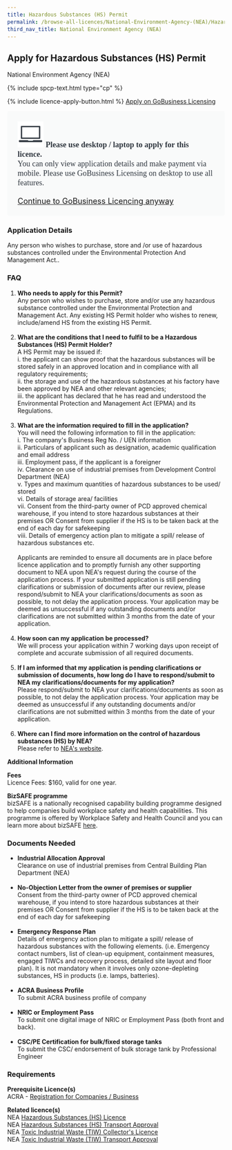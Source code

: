 ```yaml
---
title: Hazardous Substances (HS) Permit
permalink: /browse-all-licences/National-Environment-Agency-(NEA)/Hazardous-Substances-(HS)-Permit
third_nav_title: National Environment Agency (NEA)
---
```


## Apply for Hazardous Substances (HS) Permit

National Environment Agency (NEA)

{% include spcp-text.html type="cp" %}

{% include licence-apply-button.html %}
<a class="btn" id = "desktopNotice" href="https://licence1.business.gov.sg/feportal/web/frontier/eAdvisor?redirection=true&selectedLicenceIds=173" target="_blank" rel="noopener">Apply on GoBusiness Licensing</a>
<div id = "mobileNotice" style="background: #F9FAFA; border-radius: 5px; width: auto; height: auto; padding: 24px 24px; font-size: 18px; color: #313840;">
<img src="/images/laptop.svg" alt="" style="height: 60px; width: 60px; margin-left: 0px;">
<span style="font-weight: bold; font-family: hknova-bold; font-size: 18px; ">Please use desktop / laptop to apply for this licence.</span><br>
<span style="font-family: hknova-regular;">You can only view application details and make payment via mobile. Please use GoBusiness Licensing on desktop to use all features.</span><br><br>
<a id="mobileNotice" href="https://licence1.business.gov.sg/feportal/web/frontier/eAdvisor?redirection=true&selectedLicenceIds=173" target="_blank" rel="noopener">Continue to GoBusiness Licencing anyway</a>
</div>

<H3>Application Details</H3>

<p>Any person who wishes to purchase, store and /or use of hazardous substances controlled under the Environmental Protection And Management Act..</p>
<h3>FAQ</h3>
<ol>
<li><strong>Who needs to apply for this Permit?</strong><br />Any person who wishes to purchase, store and/or use any hazardous substance controlled under the Environmental Protection and Management Act. Any existing HS Permit holder who wishes to renew, include/amend HS from the existing HS Permit.<br /><br /></li>
<li><strong>What are the conditions that I need to fulfil to be a Hazardous Substances (HS) Permit Holder?</strong><br />A HS Permit may be issued if:<br />i. the applicant can show proof that the hazardous substances will be stored safely in an approved location and in compliance with all regulatory requirements;<br />ii. the storage and use of the hazardous substances at his factory have been approved by NEA and other relevant agencies;<br />iii. the applicant has declared that he has read and understood the Environmental Protection and Management Act (EPMA) and its Regulations.<br /><br /></li>
<li><strong>What are the information required to fill in the application?</strong><br />You will need the following information to fill in the application:<br />i. The company's Business Reg No. / UEN information<br />ii. Particulars of applicant such as designation, academic qualification and email address<br />iii. Employment pass, if the applicant is a foreigner<br />iv. Clearance on use of industrial premises from Development Control Department (NEA)<br />v. Types and maximum quantities of hazardous substances to be used/ stored<br />vi. Details of storage area/ facilities<br />vii. Consent from the third-party owner of PCD approved chemical warehouse, if you intend to store hazardous substances at their premises OR Consent from supplier if the HS is to be taken back at the end of each day for safekeeping<br />viii. Details of emergency action plan to mitigate a spill/ release of hazardous substances etc.<br /><br />Applicants are reminded to ensure all documents are in place before licence application and to promptly furnish any other supporting document to NEA upon NEA's request during the course of the application process. If your submitted application is still pending clarifications or submission of documents after our review, please respond/submit to NEA your clarifications/documents as soon as possible, to not delay the application process. Your application may be deemed as unsuccessful if any outstanding documents and/or clarifications are not submitted within 3 months from the date of your application.<br /><br /></li>
<li><strong>How soon can my application be processed?</strong><br />We will process your application within 7 working days upon receipt of complete and accurate submission of all required documents.<br /><br /></li>
<li><strong>If I am informed that my application is pending clarifications or submission of documents, how long do I have to respond/submit to NEA my clarifications/documents for my application?</strong><br />Please respond/submit to NEA your clarifications/documents as soon as possible, to not delay the application process. Your application may be deemed as unsuccessful if any outstanding documents and/or clarifications are not submitted within 3 months from the date of your application.<br /><br /></li>
<li><strong>Where can I find more information on the control of hazardous substances (HS) by NEA?</strong><br />Please refer to <a href="https://www.nea.gov.sg/our-services/pollution-control/chemical-safety/hazardous-substances/management-of-hazardous-substances" target="_blank" rel="noopener">NEA's website</a>.</li>
</ol>

<strong>Additional Information</strong>

<p><strong>Fees</strong><br />Licence Fees: $160, valid for one year.</p><p><strong>BizSAFE programme<br /></strong>bizSAFE is a nationally recognised capability building programme designed to help companies build workplace safety and health capabilities. This programme is offered by Workplace Safety and Health Council and you can learn more about bizSAFE <a href="https://www.tal.sg/wshc/programmes/bizsafe/about-bizsafe" target="_blank">here</a>.</p>

<H3>Documents Needed</H3>

<ul>
<li><strong>Industrial Allocation Approval</strong><br />Clearance on use of industrial premises from Central Building Plan Department (NEA)<br /><br /></li>
<li><strong>No-Objection Letter from the owner of premises or supplier</strong><br />Consent from the third-party owner of PCD approved chemical warehouse, if you intend to store hazardous substances at their premises OR Consent from supplier if the HS is to be taken back at the end of each day for safekeeping<br /><br /></li>
<li><strong>Emergency Response Plan</strong><br />Details of emergency action plan to mitigate a spill/ release of hazardous substances with the following elements. (i.e. Emergency contact numbers, list of clean-up equipment, containment measures, engaged TIWCs and recovery process, detailed site layout and floor plan). It is not mandatory when it involves only ozone-depleting substances, HS in products (i.e. lamps, batteries).<br /><br /></li>
<li><strong>ACRA Business Profile<br /></strong>To submit ACRA business profile of company<br /><br /></li>
<li><strong>NRIC or Employment Pass</strong><br />To submit one digital image of NRIC or Employment Pass (both front and back).<br /><br /></li>
<li><strong>CSC/PE Certification for bulk/fixed storage tanks</strong><br />To submit the CSC/ endorsement of bulk storage tank by Professional Engineer</li>
</ul>

<H3>Requirements</H3>

<p><strong>Prerequisite Licence(s)</strong><br />ACRA - <a href="https://www.acra.gov.sg/Home/" target="_blank" rel="noopener">Registration for Companies / Business</a></p>
<p><strong>Related licence(s)</strong><br />NEA <a href="https://licence1.business.gov.sg/feportal/web/frontier/eAdvisor?redirection=true&selectedLicenceIds=172" target="_blank" rel="noopener">Hazardous Substances (HS) Licence</a><br />NEA <a href="https://licence1.business.gov.sg/feportal/web/frontier/eAdvisor?redirection=true&selectedLicenceIds=174" target="_blank" rel="noopener">Hazardous Substances (HS) Transport Approval</a><br />NEA <a href="https://licence1.business.gov.sg/feportal/web/frontier/eAdvisor?redirection=true&selectedLicenceIds=175" target="_blank" rel="noopener">Toxic Industrial Waste (TIW) Collector's Licence</a><br />NEA <a href="https://licence1.business.gov.sg/feportal/web/frontier/eAdvisor?redirection=true&selectedLicenceIds=176" target="_blank" rel="noopener">Toxic Industrial Waste (TIW) Transport Approval</a></p>


